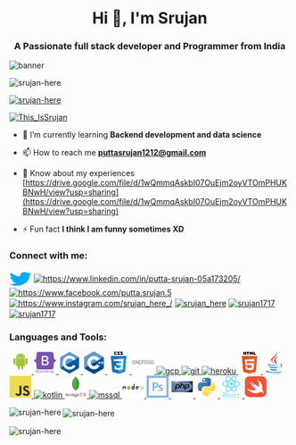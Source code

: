 <h1 align="center">Hi 👋, I'm Srujan</h1>
<h3 align="center">A Passionate full stack developer and Programmer from India</h3>
<img src="https://institute.careerguide.com/wp-content/uploads/2020/09/d9e204421993bf70b7bd72bbebadf0ed.gif" alt="banner" width="700" height="200">


<p align="left"> <img src="https://komarev.com/ghpvc/?username=srujan-here&label=Profile%20views&color=0e75b6&style=flat" alt="srujan-here" /> </p>

<p align="left"> <a href="https://github.com/ryo-ma/github-profile-trophy"><img src="https://github-profile-trophy.vercel.app/?username=srujan-here" alt="srujan-here" /></a> </p>

<p align="left"> <a href="https://twitter.com/This_IsSrujan" target="blank"><img src="https://img.shields.io/twitter/follow/This_IsSrujan?logo=twitter&style=for-the-badge" alt="This_IsSrujan" /></a> </p>

- 🌱 I’m currently learning **Backend development and data science**

- 📫 How to reach me **puttasrujan1212@gmail.com**

- 📄 Know about my experiences [https://drive.google.com/file/d/1wQmmqAskbI07OuEjm2oyVTOmPHUKBNwH/view?usp=sharing](https://drive.google.com/file/d/1wQmmqAskbI07OuEjm2oyVTOmPHUKBNwH/view?usp=sharing)

- ⚡ Fun fact **I think I am funny sometimes XD**

<h3 align="left">Connect with me:</h3>
<p align="left">
<a href="https://twitter.com/This_IsSrujan" target="_blank"><img align="center" src="twitter.png" alt="srujan_here_2" height="30" width="40" /></a>
<a href="https://linkedin.com/in/https://www.linkedin.com/in/putta-srujan-05a173205/" target="blank"><img align="center" src="https://raw.githubusercontent.com/rahuldkjain/github-profile-readme-generator/master/src/images/icons/Social/linked-in-alt.svg" alt="https://www.linkedin.com/in/putta-srujan-05a173205/" height="30" width="40" /></a>
<a href="https://fb.com/https://www.facebook.com/putta.srujan.5" target="blank"><img align="center" src="https://raw.githubusercontent.com/rahuldkjain/github-profile-readme-generator/master/src/images/icons/Social/facebook.svg" alt="https://www.facebook.com/putta.srujan.5" height="30" width="40" /></a>
<a href="https://instagram.com/https://www.instagram.com/srujan_here_/" target="blank"><img align="center" src="https://raw.githubusercontent.com/rahuldkjain/github-profile-readme-generator/master/src/images/icons/Social/instagram.svg" alt="https://www.instagram.com/srujan_here_/" height="30" width="40" /></a>
<a href="https://www.codechef.com/users/srujan_here" target="blank"><img align="center" src="https://cdn.jsdelivr.net/npm/simple-icons@3.1.0/icons/codechef.svg" alt="srujan_here" height="30" width="40" /></a>
<a href="https://codeforces.com/profile/srujan1717" target="blank"><img align="center" src="https://raw.githubusercontent.com/rahuldkjain/github-profile-readme-generator/master/src/images/icons/Social/codeforces.svg" alt="srujan1717" height="30" width="40" /></a>
<a href="https://www.leetcode.com/srujan1717" target="blank"><img align="center" src="https://raw.githubusercontent.com/rahuldkjain/github-profile-readme-generator/master/src/images/icons/Social/leet-code.svg" alt="srujan1717" height="30" width="40" /></a>
</p>

<h3 align="left">Languages and Tools:</h3>
<p align="left"> <a href="https://developer.android.com" target="_blank" rel="noreferrer"> <img src="https://raw.githubusercontent.com/devicons/devicon/master/icons/android/android-original-wordmark.svg" alt="android" width="40" height="40"/> </a> <a href="https://getbootstrap.com" target="_blank" rel="noreferrer"> <img src="https://raw.githubusercontent.com/devicons/devicon/master/icons/bootstrap/bootstrap-plain-wordmark.svg" alt="bootstrap" width="40" height="40"/> </a> <a href="https://www.cprogramming.com/" target="_blank" rel="noreferrer"> <img src="https://raw.githubusercontent.com/devicons/devicon/master/icons/c/c-original.svg" alt="c" width="40" height="40"/> </a> <a href="https://www.w3schools.com/cpp/" target="_blank" rel="noreferrer"> <img src="https://raw.githubusercontent.com/devicons/devicon/master/icons/cplusplus/cplusplus-original.svg" alt="cplusplus" width="40" height="40"/> </a> <a href="https://www.w3schools.com/css/" target="_blank" rel="noreferrer"> <img src="https://raw.githubusercontent.com/devicons/devicon/master/icons/css3/css3-original-wordmark.svg" alt="css3" width="40" height="40"/> </a> <a href="https://expressjs.com" target="_blank" rel="noreferrer"> <img src="https://raw.githubusercontent.com/devicons/devicon/master/icons/express/express-original-wordmark.svg" alt="express" width="40" height="40"/> </a> <a href="https://cloud.google.com" target="_blank" rel="noreferrer"> <img src="https://www.vectorlogo.zone/logos/google_cloud/google_cloud-icon.svg" alt="gcp" width="40" height="40"/> </a> <a href="https://git-scm.com/" target="_blank" rel="noreferrer"> <img src="https://www.vectorlogo.zone/logos/git-scm/git-scm-icon.svg" alt="git" width="40" height="40"/> </a> <a href="https://heroku.com" target="_blank" rel="noreferrer"> <img src="https://www.vectorlogo.zone/logos/heroku/heroku-icon.svg" alt="heroku" width="40" height="40"/> </a> <a href="https://www.w3.org/html/" target="_blank" rel="noreferrer"> <img src="https://raw.githubusercontent.com/devicons/devicon/master/icons/html5/html5-original-wordmark.svg" alt="html5" width="40" height="40"/> </a> <a href="https://www.java.com" target="_blank" rel="noreferrer"> <img src="https://raw.githubusercontent.com/devicons/devicon/master/icons/java/java-original.svg" alt="java" width="40" height="40"/> </a> <a href="https://developer.mozilla.org/en-US/docs/Web/JavaScript" target="_blank" rel="noreferrer"> <img src="https://raw.githubusercontent.com/devicons/devicon/master/icons/javascript/javascript-original.svg" alt="javascript" width="40" height="40"/> </a> <a href="https://kotlinlang.org" target="_blank" rel="noreferrer"> <img src="https://www.vectorlogo.zone/logos/kotlinlang/kotlinlang-icon.svg" alt="kotlin" width="40" height="40"/> </a> <a href="https://www.mongodb.com/" target="_blank" rel="noreferrer"> <img src="https://raw.githubusercontent.com/devicons/devicon/master/icons/mongodb/mongodb-original-wordmark.svg" alt="mongodb" width="40" height="40"/> </a> <a href="https://www.microsoft.com/en-us/sql-server" target="_blank" rel="noreferrer"> <img src="https://www.svgrepo.com/show/303229/microsoft-sql-server-logo.svg" alt="mssql" width="40" height="40"/> </a> <a href="https://nodejs.org" target="_blank" rel="noreferrer"> <img src="https://raw.githubusercontent.com/devicons/devicon/master/icons/nodejs/nodejs-original-wordmark.svg" alt="nodejs" width="40" height="40"/> </a> <a href="https://www.photoshop.com/en" target="_blank" rel="noreferrer"> <img src="https://raw.githubusercontent.com/devicons/devicon/master/icons/photoshop/photoshop-line.svg" alt="photoshop" width="40" height="40"/> </a> <a href="https://www.php.net" target="_blank" rel="noreferrer"> <img src="https://raw.githubusercontent.com/devicons/devicon/master/icons/php/php-original.svg" alt="php" width="40" height="40"/> </a> <a href="https://www.python.org" target="_blank" rel="noreferrer"> <img src="https://raw.githubusercontent.com/devicons/devicon/master/icons/python/python-original.svg" alt="python" width="40" height="40"/> </a> <a href="https://reactjs.org/" target="_blank" rel="noreferrer"> <img src="https://raw.githubusercontent.com/devicons/devicon/master/icons/react/react-original-wordmark.svg" alt="react" width="40" height="40"/> </a> <a href="https://developer.apple.com/swift/" target="_blank" rel="noreferrer"> <img src="https://raw.githubusercontent.com/devicons/devicon/master/icons/swift/swift-original.svg" alt="swift" width="40" height="40"/> </a> </p>

<p><img align="left" src="https://github-readme-stats.vercel.app/api/top-langs?username=srujan-here&show_icons=true&locale=en&layout=compact" alt="srujan-here" /></p>

<p>&nbsp;<img align="center" src="https://github-readme-stats.vercel.app/api?username=srujan-here&show_icons=true&locale=en" alt="srujan-here" /></p>

<p><img align="center" src="https://github-readme-streak-stats.herokuapp.com/?user=srujan-here&" alt="srujan-here" /></p>

